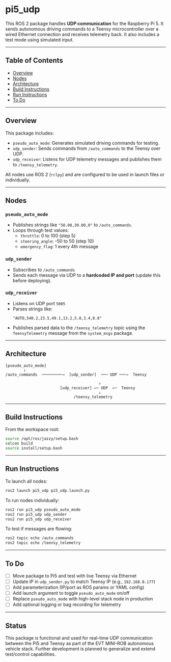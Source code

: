 # pi5_udp

This ROS 2 package handles **UDP communication** for the Raspberry Pi 5. It sends autonomous driving commands to a Teensy microcontroller over a wired Ethernet connection and receives telemetry back. It also includes a test mode using simulated input.

---

## Table of Contents

- [Overview](#overview)
- [Nodes](#nodes)
- [Architecture](#architecture)
- [Build Instructions](#build-instructions)
- [Run Instructions](#run-instructions)
- [To Do](#to-do)

---

## Overview

This package includes:

- `pseudo_auto_mode`: Generates simulated driving commands for testing.
- `udp_sender`: Sends commands from `/auto_commands` to the Teensy over UDP.
- `udp_receiver`: Listens for UDP telemetry messages and publishes them to `/teensy_telemetry`.

All nodes use ROS 2 (`rclpy`) and are configured to be used in launch files or individually.

---

## Nodes

### `pseudo_auto_mode`

- Publishes strings like `"50.00,30.00,0"` to `/auto_commands`.
- Loops through test values:
  - `throttle`: 0 to 100 (step 5)
  - `steering_angle`: -50 to 50 (step 10)
  - `emergency_flag`: 1 every 4th message

### `udp_sender`

- Subscribes to `/auto_commands`
- Sends each message via UDP to a **hardcoded IP and port** (update this before deploying).

### `udp_receiver`

- Listens on UDP port `5005`
- Parses strings like:
  ```
  "AUTO,540.2,23.5,49.1,13.2,5.8,3.4,0.8"
  ```
- Publishes parsed data to the `/teensy_telemetry` topic using the `TeensyTelemetry` message from the `system_msgs` package.

---

## Architecture

```
[pseudo_auto_mode]
        ↓
/auto_commands  ─────────→  [udp_sender]  ─── UDP ───→  Teensy

                                         ↑
                        [udp_receiver] ←─ UDP  ←─  Teensy
                                         ↓
                              /teensy_telemetry
```

---

## Build Instructions

From the workspace root:

```bash
source /opt/ros/jazzy/setup.bash
colcon build
source install/setup.bash
```

---

## Run Instructions

To launch all nodes:

```bash
ros2 launch pi5_udp pi5_udp.launch.py
```

To run nodes individually:

```bash
ros2 run pi5_udp pseudo_auto_mode
ros2 run pi5_udp udp_sender
ros2 run pi5_udp udp_receiver
```

To test if messages are flowing:

```bash
ros2 topic echo /auto_commands
ros2 topic echo /teensy_telemetry
```

---

## To Do

- [ ] Move package to Pi5 and test with live Teensy via Ethernet
- [ ] Update IP in `udp_sender.py` to match Teensy IP (e.g., `192.168.0.177`)
- [ ] Add parameterization (IP/port as ROS params or YAML config)
- [ ] Add launch argument to toggle `pseudo_auto_mode` on/off
- [ ] Replace `pseudo_auto_mode` with high-level stack node in production
- [ ] Add optional logging or bag recording for telemetry

---

## Status

This package is functional and used for real-time UDP communication between the Pi5 and Teensy as part of the EVT MINI-ROB autonomous vehicle stack. Further development is planned to generalize and extend test/control capabilities.
